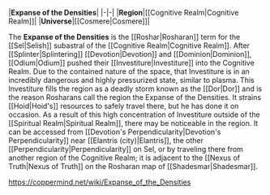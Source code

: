 |**Expanse of the Densities**|
|-|-|
|**Region**|[[Cognitive Realm\|Cognitive Realm]]|
|**Universe**|[[Cosmere\|Cosmere]]|

The **Expanse of the Densities** is the [[Roshar\|Rosharan]] term for the [[Sel\|Selish]] subastral of the [[Cognitive Realm\|Cognitive Realm]]. After [[Splinter\|Splintering]] [[Devotion\|Devotion]] and [[Dominion\|Dominion]], [[Odium\|Odium]] pushed their [[Investiture\|Investiture]] into the Cognitive Realm. Due to the contained nature of the space, that Investiture is in an incredibly dangerous and highly pressurized state, similar to plasma. This Investiture fills the region as a deadly storm known as the [[Dor\|Dor]] and is the reason Rosharans call the region the Expanse of the Densities. It strains [[Hoid\|Hoid's]] resources to safely travel there, but he has done it on occasion. As a result of this high concentration of Investiture outside of the [[Spiritual Realm\|Spiritual Realm]], there may be noticeable  in the region.
It can be accessed from [[Devotion's Perpendicularity\|Devotion's Perpendicularity]] near [[Elantris (city)\|Elantris]], the other [[Perpendicularity\|Perpendicularity]] on Sel, or by traveling there from another region of the Cognitive Realm; it is adjacent to the [[Nexus of Truth\|Nexus of Truth]] on the Rosharan map of [[Shadesmar\|Shadesmar]].



https://coppermind.net/wiki/Expanse_of_the_Densities